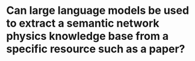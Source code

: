 # Can large language models be used to extract a semantic network physics knowledge base from a specific resource such as a paper?